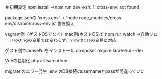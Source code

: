 ＃初期設定
npm install
->npm run dev 
->sh: 1: cross-env: not found

package.jsonの
'cross.env' -> 'node node_modules/cross-env/dist/bin/cross-env.js'
書き換え

vagrant側（ゲストOSでなく）mac側(ホストOS)で
npm run watch
->自動リロードroutingの変更では変わらず、viewやcssの変更に対応

ゲスト側でlaravel/uiをインストール
composer require laravel/ui --dev

Vueの初期化
php artisan ui vue

migrate のエラー発生
.env のDB接続のusernameとpassが間違っていた
